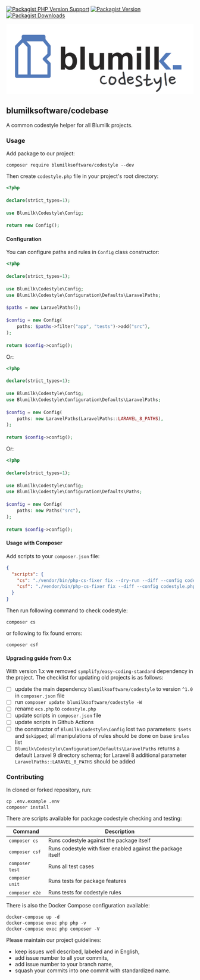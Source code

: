 [![Packagist PHP Version Support](https://img.shields.io/packagist/php-v/blumilksoftware/codestyle?style=for-the-badge)](https://packagist.org/packages/blumilksoftware/codestyle)
[![Packagist Version](https://img.shields.io/packagist/v/blumilksoftware/codestyle?style=for-the-badge)](https://packagist.org/packages/blumilksoftware/codestyle)
[![Packagist Downloads](https://img.shields.io/packagist/dt/blumilksoftware/codestyle?style=for-the-badge)](https://packagist.org/packages/blumilksoftware/codestyle/stats)

![Logo](./logo.png)

## blumilksoftware/codebase
A common codestyle helper for all Blumilk projects.

### Usage
Add package to our project:
```shell
composer require blumilksoftware/codestyle --dev
```

Then create `codestyle.php` file in your project's root directory:
```php
<?php

declare(strict_types=1);

use Blumilk\Codestyle\Config;

return new Config();
```

#### Configuration
You can configure paths and rules in `Config` class constructor:
```php
<?php

declare(strict_types=1);

use Blumilk\Codestyle\Config;
use Blumilk\Codestyle\Configuration\Defaults\LaravelPaths;

$paths = new LaravelPaths();

$config = new Config(
    paths: $paths->filter("app", "tests")->add("src"),
);

return $config->config();
```

Or:
```php
<?php

declare(strict_types=1);

use Blumilk\Codestyle\Config;
use Blumilk\Codestyle\Configuration\Defaults\LaravelPaths;

$config = new Config(
    paths: new LaravelPaths(LaravelPaths::LARAVEL_8_PATHS),
);

return $config->config();
```

Or:
```php
<?php

declare(strict_types=1);

use Blumilk\Codestyle\Config;
use Blumilk\Codestyle\Configuration\Defaults\Paths;

$config = new Config(
    paths: new Paths("src"),
);

return $config->config();
```

#### Usage with Composer
Add scripts to your `composer.json` file:
```json
{
  "scripts": {
    "cs": "./vendor/bin/php-cs-fixer fix --dry-run --diff --config codestyle.php",
    "csf": "./vendor/bin/php-cs-fixer fix --diff --config codestyle.php"
  }
}
```

Then run following command to check codestyle:
```shell
composer cs
```

or following to fix found errors:
```shell
composer csf
```

#### Upgrading guide from 0.x
With version 1.x we removed `symplify/easy-coding-standard` dependency in the project. The checklist for updating old projects is as follows:

- [ ] update the main dependency `blumilksoftware/codestyle` to version `^1.0` in `composer.json` file
- [ ] run `composer update blumilksoftware/codestyle -W`
- [ ] rename `ecs.php` to `codestyle.php`
- [ ] update scripts in `composer.json` file
- [ ] update scripts in Github Actions
- [ ] the constructor of `Blumilk\Codestyle\Config` lost two parameters: `$sets` and `$skipped`; all manipulations of rules should be done on base `$rules` list
- [ ] `Blumilk\Codestyle\Configuration\Defaults\LaravelPaths` returns a default Laravel 9 directory schema; for Laravel 8 additional parameter `LaravelPaths::LARAVEL_8_PATHS` should be added

### Contributing
In cloned or forked repository, run:
```shell
cp .env.example .env
composer install
```

There are scripts available for package codestyle checking and testing:

| Command         | Description                                                  |
|-----------------|--------------------------------------------------------------|
| `composer cs`   | Runs codestyle against the package itself                    | 
| `composer csf`  | Runs codestyle with fixer enabled against the package itself | 
| `composer test` | Runs all test cases                                          | 
| `composer unit` | Runs tests for package features                              | 
| `composer e2e`  | Runs tests for codestyle rules                               | 


There is also the Docker Compose configuration available:
```shell
docker-compose up -d
docker-compose exec php php -v
docker-compose exec php composer -V
```

Please maintain our project guidelines:
* keep issues well described, labeled and in English,
* add issue number to all your commits,
* add issue number to your branch name,
* squash your commits into one commit with standardized name.
